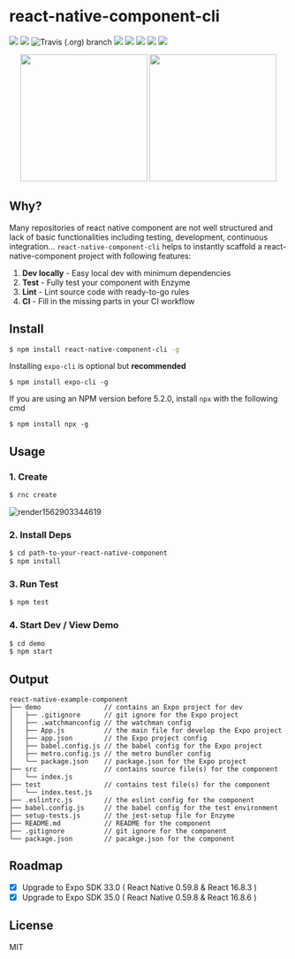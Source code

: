
# react-native-component-cli
[![](https://img.shields.io/npm/v/react-native-component-cli.svg?style=flat-square)](https://www.npmjs.com/package/react-native-component-cli) [![](https://img.shields.io/github/issues/yuanfux/react-native-component-cli.svg?style=flat-square)](https://github.com/yuanfux/react-native-component-cli/issues) ![Travis (.org) branch](https://img.shields.io/travis/yuanfux/react-native-component-cli/master.svg?style=flat-square) ![](https://img.shields.io/snyk/vulnerabilities/github/yuanfux/react-native-component-cli.svg?style=flat-square) ![](https://img.shields.io/npm/dt/react-native-component-cli.svg?style=flat-square) ![](https://img.shields.io/npm/l/react-native-component-cli.svg?style=flat-square) ![](https://img.shields.io/badge/PRs-welcome-brightgreen.svg?style=flat-square) ![](https://img.shields.io/maintenance/yes/2019.svg?style=flat-square)

<p align="middle">
	<img src="https://user-images.githubusercontent.com/6414178/61050130-d585d900-a418-11e9-9cf6-14b2696ac3b9.png" width="230" />
	<img src="https://user-images.githubusercontent.com/6414178/61052197-7b3b4700-a41d-11e9-95d9-301106d10426.png" height="230" />
</p>


## Why?
Many repositories of react native component are not well structured and lack of basic functionalities including testing, development, continuous integration... `react-native-component-cli` helps to instantly scaffold a react-native-component project with following features:
1. **Dev locally** - Easy local dev with minimum dependencies
2. **Test** - Fully test your component with Enzyme
3. **Lint** - Lint source code with ready-to-go rules
4. **CI** - Fill in the missing parts in your CI workflow

## Install
```bash
$ npm install react-native-component-cli -g
```

Installing `expo-cli` is optional but **recommended**
```
$ npm install expo-cli -g
```

If you are using an NPM version before 5.2.0, install `npx` with the following cmd
```
$ npm install npx -g
```

## Usage
### 1. Create
```bash
$ rnc create
```

![render1562903344619](https://user-images.githubusercontent.com/6414178/61101315-ed527100-a49b-11e9-82fa-90d7db18ea14.gif)

### 2. Install Deps  

```bash
$ cd path-to-your-react-native-component
$ npm install
```

### 3. Run Test

```bash
$ npm test
```

###  4. Start Dev / View Demo

```bash
$ cd demo
$ npm start
```

## Output
```
react-native-example-component
├── demo                // contains an Expo project for dev
│   ├── .gitignore      // git ignore for the Expo project
│   ├── .watchmanconfig // the watchman config
│   ├── App.js          // the main file for develop the Expo project
│   ├── app.json        // the Expo project config
│   ├── babel.config.js // the babel config for the Expo project
│   ├── metro.config.js // the metro bundler config
│   └── package.json    // package.json for the Expo project
├── src                 // contains source file(s) for the component
│   └── index.js
├── test                // contains test file(s) for the component
│   └── index.test.js 
├── .eslintrc.js        // the eslint config for the component
├── babel.config.js     // the babel config for the test environment
├── setup-tests.js      // the jest-setup file for Enzyme
├── README.md           // README for the component
├── .gitignore          // git ignore for the component
└── package.json        // pacakge.json for the component
```

## Roadmap
- [x] Upgrade to Expo SDK 33.0 ( React Native 0.59.8 & React 16.8.3 )
- [x] Upgrade to Expo SDK 35.0 ( React Native 0.59.8 & React 16.8.6 )

## License
MIT

